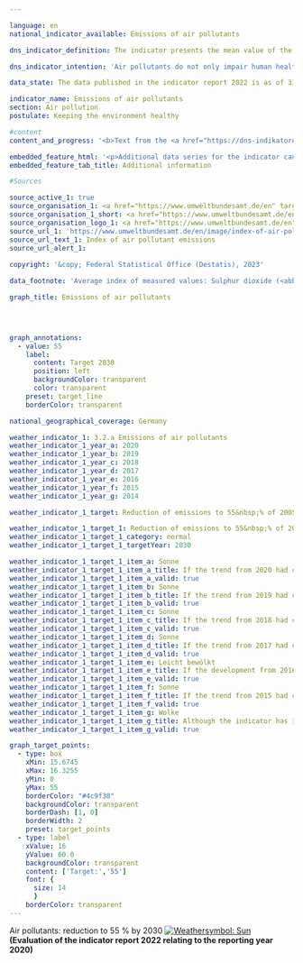 ```yaml
---

language: en    
national_indicator_available: Emissions of air pollutants    

dns_indicator_definition: The indicator presents the mean value of the indices of national emissions for the five air pollutants sulphur dioxide (<abbr title="Sulphur dioxide" tabindex="0">SO₂</abbr>), nitrogen oxides (<abbr title="Nitrogen oxides" tabindex="0">NOₓ</abbr>), ammonia (<abbr title="Ammonia" tabindex="0">NH₃</abbr>), volatile organic compounds (<abbr title="non-methane volatile organic compounds" tabindex="0">NMVOC</abbr>) and particulate matter (<abbr title="Particulate matter (diameter smaller than 2.5&nbsp;micrometers)" tabindex="0">PM₂.₅</abbr>).    

dns_indicator_intention: 'Air pollutants do not only impair human health, but also ecosystems and biodiversity. Therefore, the unweighted mean of emissions of air pollutants should be reduced by 45&nbsp;% by 2030&nbsp;compared to 2005. This target is based on the commitment of Germany towards the European Union (<abbr title="European Union" tabindex="0">EU</abbr>) to reduce emissions of individual air pollutants by 2030&nbsp;as follows: <abbr title="Sulphur dioxide" tabindex="0">SO₂</abbr> by 58&nbsp;%, <abbr title="Nitrogen oxides" tabindex="0">NOₓ</abbr> by 65&nbsp;%, <abbr title="Ammonia" tabindex="0">NH₃</abbr> by 29&nbsp;%, <abbr title="non-methane volatile organic compounds" tabindex="0">NMVOC</abbr> by 28&nbsp;% and <abbr title="Particulate matter (diameter smaller than 2.5&nbsp;micrometers)" tabindex="0">PM₂.₅</abbr> by 43&nbsp;%.'    

data_state: The data published in the indicator report 2022 is as of 31 October 2022. The data shown on this platform is updated regularly, so that more current data may be available online than published in the <a href="https://dns-indikatoren.de/en/publications_reports/">indicator report 2022</a>.    

indicator_name: Emissions of air pollutants    
section: Air pollution    
postulate: Keeping the environment healthy    

#content     
content_and_progress: '<b>Text from the <a href="https://dns-indikatoren.de/en/publications_reports/">Indicator Report 2022&nbsp;</a></b><br><br>This indicator is an unweighted arithmetic mean and summarizes the percentage development of released emissions in Germany, these are sulphur dioxide (<abbr title="Sulphur dioxide" tabindex="0">SO₂</abbr>), nitrogen oxides (<abbr title="Nitrogen oxides" tabindex="0">NOₓ</abbr>), ammonia (<abbr title="Ammonia" tabindex="0">NH₃</abbr>), volatile organic compounds (<abbr title="non-methane volatile organic compounds" tabindex="0">NMVOC</abbr>) and particulate matter (<abbr title="Particulate matter (diameter smaller than 2.5&nbsp;micrometers)" tabindex="0">PM₂.₅</abbr>). The individual rates of change of the single air pollutants are offset equally against one another, even if the causes and the consequences differ. Thus, this indicator is mere indirectly dependent on the fulfilment of emission reduction targets set by the European Union. Hence, the reduction targets for the indicator might be met, while emission reduction targets for individual air pollutants are missed.<br><br>The data is computed annually by the German Environment Agency using various sources. They serve as a basis for the reporting obligation pursuant to the Geneva Convention and the National Emission Ceilings Directive. The data is further processed within the context of the Federal Statistical Office’s Environmental-Economic Accounts. As a result, emissions are published according to various production sectors and households along with other emitters.<br><br>Emissions of air pollutants overall fell by 34.8&nbsp;% until 2020&nbsp;from 2005. The indicator thus moved in the intended direction and will reach the target for 2030&nbsp;if the development remains the same. Emissions of individual pollutants changed to varying degrees in the period from 2005&nbsp;to 2020. Based on the development of the preceding years, compliance with the emission reduction targets by 2030&nbsp;is feasible, to which Germany is committed towards the <abbr title="European Union" tabindex="0">EU</abbr>. In fact, Germany might reach the target for every single air pollutant.<br><br>Emissions of volatile organic compounds (<abbr title="non-methane volatile organic compounds" tabindex="0">NMVOC</abbr>), which are primarily due to the industrial use of solvents, were significantly reduced by 30.4&nbsp;% during the specified period.<br><br>In the specified period emissions of particulate matter (<abbr title="Particulate matter (diameter smaller than 2.5&nbsp;micrometers)" tabindex="0">PM₂.₅</abbr>) have been reduced by 39.8&nbsp;%. At 26.9&nbsp;%, the largest proportion of <abbr title="Particulate matter (diameter smaller than 2.5&nbsp;micrometers)" tabindex="0">PM₂.₅</abbr> emissions originated from households and small consumers in 2020. The industry sector produced 25.9&nbsp;% emissions. The transport sector accounted for 26.5&nbsp;% of <abbr title="Particulate matter (diameter smaller than 2.5&nbsp;micrometers)" tabindex="0">PM₂.₅</abbr> emissions in the same year and, thus, decreased by 9.3&nbsp;percentage points compared to 2005.<br><br>Emissions of nitrogen oxides (<abbr title="Nitrogen oxides" tabindex="0">NOₓ</abbr>) were reduced by 40.1&nbsp;% until 2020&nbsp;in comparison to 2005, hence going in the intended direction. In 2020&nbsp;the main share of nitrogen oxides was emitted mainly by transport and the energy sector.<br><br>Emissions of sulphur dioxide (<abbr title="Sulphur dioxide" tabindex="0">SO₂</abbr>), which are mainly generated in the energy sector, decreased by 50.8&nbsp;% in the specified period.<br><br>In 2019&nbsp;and 2020, the emissions of ammonia (NH) decreased for the first time significantly below 2005&nbsp;level. During the period under consideration from 2005&nbsp;to 2020, the decline adds up to 10.9&nbsp;%. However, ammonia emissions increased temporarily between 2005&nbsp;and 2018, such that the overall reductions are rather small. Agricultural land use, among others the output of fermentation residues after the fermentation of energy crops, mainly caused the temporary growth of emissions between 2005&nbsp;and 2018. Agricultural land use is responsible for about half of the ammonia emissions. Emissions from this source increased during the period from 2005&nbsp;to 2018&nbsp;and are decreasing since 2016. Since 2019, they are below the value from 2005&nbsp;for the first time.'    

embedded_feature_html: '<p>Additional data series for the indicator can be found <a href="https://dnsTestEnvironment.github.io/dns-indicators/public/AddInfos/en/3_2_a.pdf" target="_blank" >here</a>.</p><br><small>Note: You can display the PDF document directly in your browser or download the PDF document and open it with a PDF reader of your choice. We will be happy to advise you.</small>'
embedded_feature_tab_title: Additional information    

#Sources    

source_active_1: true
source_organisation_1: <a href="https://www.umweltbundesamt.de/en" target="_blank" onclick="return confirm_alert('')">German Environment Agency</a>
source_organisation_1_short: <a href="https://www.umweltbundesamt.de/en" target="_blank" onclick="return confirm_alert('')">German Environment Agency</a>
source_organisation_logo_1: <a href="https://www.umweltbundesamt.de/en" target="_blank" onclick="return confirm_alert('')"><img src="www.dnsTestEnvironment.github.io/dns-indicators/public/OrgImgEn/uba.png" alt="German Environment Agency" title=" Click here to visit the homepage of the organizationGerman Environment Agency" style="height:60px; width:148px; border: transparent"/></a>
source_url_1: 'https://www.umweltbundesamt.de/en/image/index-of-air-pollutant-emissions'
source_url_text_1: Index of air pollutant emissions
source_url_alert_1: 
    
copyright: '&copy; Federal Statistical Office (Destatis), 2023'    

data_footnote: 'Average index of measured values: Sulphur dioxide (<abbr title="Sulphur dioxide" tabindex="0">SO₂</abbr>), nitrogen oxides (<abbr title="Nitrogen oxides" tabindex="0">NOₓ</abbr>), non-methane volatile organic compounds (<abbr title="Non-methane volatile organic compounds" tabindex="0">NMVOCs</abbr>) and particulate matter (<abbr title="Particulate matter (diameter smaller than 2.5&nbsp;micrometers)" tabindex="0">PM₂.₅</abbr>).'    

graph_title: Emissions of air pollutants    

    


graph_annotations:
  - value: 55
    label:
      content: Target 2030
      position: left
      backgroundColor: transparent
      color: transparent
    preset: target_line
    borderColor: transparent        

national_geographical_coverage: Germany    

weather_indicator_1: 3.2.a Emissions of air pollutants
weather_indicator_1_year_a: 2020
weather_indicator_1_year_b: 2019
weather_indicator_1_year_c: 2018
weather_indicator_1_year_d: 2017
weather_indicator_1_year_e: 2016
weather_indicator_1_year_f: 2015
weather_indicator_1_year_g: 2014

weather_indicator_1_target: Reduction of emissions to 55&nbsp;% of 2005&nbsp;level (unweighted average of the five pollutants) by 2030

weather_indicator_1_target_1: Reduction of emissions to 55&nbsp;% of 2005&nbsp;level (unweighted average of the five pollutants) by 2030
weather_indicator_1_target_1_category: normal
weather_indicator_1_target_1_targetYear: 2030

weather_indicator_1_target_1_item_a: Sonne
weather_indicator_1_target_1_item_a_title: If the trend from 2020 had continued, the target value would have been reached or missed by less than 5% of the difference between the target value and the value at that time.
weather_indicator_1_target_1_item_a_valid: true
weather_indicator_1_target_1_item_b: Sonne
weather_indicator_1_target_1_item_b_title: If the trend from 2019 had continued, the target value would have been reached or missed by less than 5% of the difference between the target value and the value at that time.
weather_indicator_1_target_1_item_b_valid: true
weather_indicator_1_target_1_item_c: Sonne
weather_indicator_1_target_1_item_c_title: If the trend from 2018 had continued, the target value would have been reached or missed by less than 5% of the difference between the target value and the value at that time.
weather_indicator_1_target_1_item_c_valid: true
weather_indicator_1_target_1_item_d: Sonne
weather_indicator_1_target_1_item_d_title: If the trend from 2017 had continued, the target value would have been reached or missed by less than 5% of the difference between the target value and the value at that time.
weather_indicator_1_target_1_item_d_valid: true
weather_indicator_1_target_1_item_e: Leicht bewölkt
weather_indicator_1_target_1_item_e_title: If the development from 2016 had continued, the target had been missed by at least 5&nbsp;documentat%, but by a maximum of 20&nbsp;% of the difference between the target value and the value at that time.
weather_indicator_1_target_1_item_e_valid: true
weather_indicator_1_target_1_item_f: Sonne
weather_indicator_1_target_1_item_f_title: If the trend from 2015 had continued, the target value would have been reached or missed by less than 5% of the difference between the target value and the value at that time.
weather_indicator_1_target_1_item_f_valid: true
weather_indicator_1_target_1_item_g: Wolke
weather_indicator_1_target_1_item_g_title: Although the indicator has in 2014 been moving in the desired direction toward the target, if the trend had to continued, the target would have been missed in the target year by more than 20% of the difference between the target value and the value at that time.
weather_indicator_1_target_1_item_g_valid: true    

graph_target_points:
  - type: box
    xMin: 15.6745
    xMax: 16.3255
    yMin: 0
    yMax: 55
    borderColor: "#4c9f38"
    backgroundColor: transparent
    borderDash: [1, 0]
    borderWidth: 2
    preset: target_points
  - type: label
    xValue: 16
    yValue: 60.0
    backgroundColor: transparent
    content: ['Target:','55']
    font: {
      size: 14
      }
    borderColor: transparent    
---
```



<div>
  <div class="my-header">
    <label class="default">Air pollutants: reduction to 55&nbsp;% by 2030
      <a href="www.dnsTestEnvironment.github.io/dns-indicators/en/status"><img src="https://g205sdgs.github.io/sdg-indicators/public/Wettersymbole/Sonne.png" title="If the trend from 2020 had continued, the target value would have been reached or missed by less than 5% of the difference between the target value and the value at that time." alt="Weathersymbol: Sun"/>
      </a>
    </label>
  </div>
</div>
<div class="my-header-note">
  <label class="default"><b>(Evaluation of the indicator report 2022 relating to the reporting year 2020)
  </b></label>
</div>